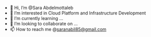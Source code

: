 - 👋 Hi, I’m @Sara Abdelmottaleb
- 👀 I’m interested in Cloud Platform and Infrastructure Development 
- 🌱 I’m currently learning ...
- 💞️ I’m looking to collaborate on ...
- 📫 How to reach me @saranabil85@gmail.com

<!---
SaraAbde/SaraAbde is a ✨ special ✨ repository because its `README.md` (this file) appears on your GitHub profile.
You can click the Preview link to take a look at your changes.
--->
